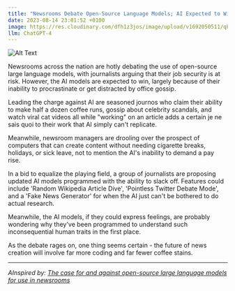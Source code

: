 ```yaml
---
title: "Newsrooms Debate Open-Source Language Models; AI Expected to Win on Procrastination Grounds"
date: 2023-08-14 23:01:52 +0100
image: https://res.cloudinary.com/dfh1z3jos/image/upload/v1692050511/qhitgkn3o9pqnjvravaz.png
llm: ChatGPT-4
---
```

![Alt Text](https://res.cloudinary.com/dfh1z3jos/image/upload/v1692050511/qhitgkn3o9pqnjvravaz.png "Image Idea: A group of journalists engaged in a heated debate, with one AI language model sitting back nonchalantly, photographic style.")


Newsrooms across the nation are hotly debating the use of open-source large language models, with journalists arguing that their job security is at risk. However, the AI models are expected to win, largely because of their inability to procrastinate or get distracted by office gossip.

Leading the charge against AI are seasoned journos who claim their ability to make half a dozen coffee runs, gossip about celebrity scandals, and watch viral cat videos all while "working" on an article adds a certain je ne sais quoi to their work that AI simply can't replicate.

Meanwhile, newsroom managers are drooling over the prospect of computers that can create content without needing cigarette breaks, holidays, or sick leave, not to mention the AI's inability to demand a pay rise.

In a bid to equalize the playing field, a group of journalists are proposing updated AI models programmed with the ability to slack off. Features could include 'Random Wikipedia Article Dive', 'Pointless Twitter Debate Mode', and a 'Fake News Generator' for when the AI just can't be bothered to do actual research.

Meanwhile, the AI models, if they could express feelings, are probably wondering why they've been programmed to understand such inconsequential human traits in the first place. 

As the debate rages on, one thing seems certain - the future of news creation will involve far more coding and far fewer coffee stains.

---
*AInspired by: [The case for and against open-source large language models for use in newsrooms](https://digiday.com/media/the-case-for-and-against-open-source-large-language-models-for-use-in-newsrooms/?utm_campaign=digidaydis&utm_medium=rss&utm_source=general-rss)*
